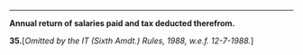 ****

**Annual return of salaries paid and tax deducted therefrom.**

**35.**[_Omitted by the IT (Sixth Amdt.) Rules, 1988, w.e.f. 12-7-1988._]